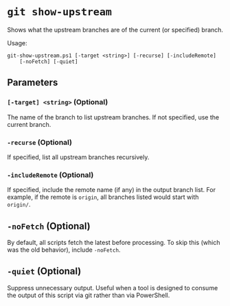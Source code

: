 # `git show-upstream`

Shows what the upstream branches are of the current (or specified) branch.

Usage:

    git-show-upstream.ps1 [-target <string>] [-recurse] [-includeRemote]
        [-noFetch] [-quiet]

## Parameters

### `[-target] <string>` (Optional)

The name of the branch to list upstream branches. If not specified, use the
current branch.

### `-recurse` (Optional)

If specified, list all upstream branches recursively.

### `-includeRemote` (Optional)

If specified, include the remote name (if any) in the output branch list. For
example, if the remote is `origin`, all branches listed would start with
`origin/`.

## `-noFetch` (Optional)

By default, all scripts fetch the latest before processing. To skip this (which
was the old behavior), include `-noFetch`.

## `-quiet` (Optional)

Suppress unnecessary output. Useful when a tool is designed to consume the
output of this script via git rather than via PowerShell.
